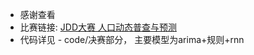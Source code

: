 - 感谢查看
- 比赛链接: [JDD大赛 人口动态普查与预测](https://jdder.jd.com/index/jddDetail?matchId=3dca1a91ad2a4a6da201f125ede9601a)
- 代码详见 - code/决赛部分， 主要模型为arima+规则+rnn